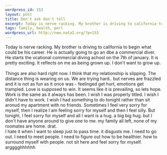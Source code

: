 ```yaml
--- 
wordpress_id: 153
layout: post
title: Don't ask don't tell
excerpt: Today is nerve racking. My brother is driving to california to begin what could be his career. He is actually going to go an dbe a commercial diver. He starts the vcational commercial diving achool on the 7th of january. It is pretty exciting. It reflects on me as being grown up. I don't want to grow up. Things are also hard right now. I think that my relationship is slipping. The dist...
tags: family, health, perl
wordpress_url: http://new.nata2.org/?p=153
---
```

Today is nerve racking. My brother is driving to california to begin what could be his career. He is actually going to go an dbe a commercial diver. He starts the vcational commercial diving achool on the 7th of january. It is pretty exciting. It reflects on me as being grown up. I don't want to grow up. <br/><br/>Things are also hard right now. I think that my relationship is slipping. The distance thing is wearing on us. We are trying hard.. but nerves are frazzled and it is not as fun as it once was - feelinged get hurt, emotions get trampled. Love is supposed to win. It seems like it is prevailing, so lets hope. <br/>Work is the same as it always has been. I wish I was properly titled. I wish I didn't have to work. I wish I had something to do tonight rather than sit aronud my apartment with no friends. Sometimes I feel very sorry for myself, then I realize I am feeling sorry for myself and then I feel silly. But tonight, I feel sorry for myself and all I want is a hug. a big big hug. but I don't have anyone around to give one to me. my family all left, none of my roomates are home. drat.<br/>
I hate it when I want to sleep just to pass time. it disgusts me. I need to go out. I need to meet people. I need to figure out how to be healthier. how to surround myself with people. not sit here and feel sorry for myself. <br/>
argggghhhhhh
